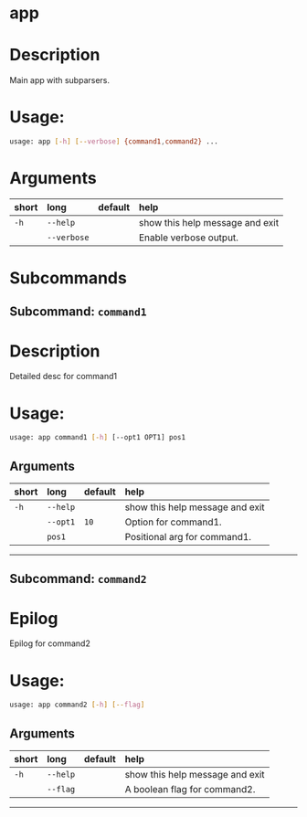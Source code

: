 app
===

# Description


Main app with subparsers.
# Usage:


```bash
usage: app [-h] [--verbose] {command1,command2} ...

```
# Arguments

|short|long|default|help|
| :--- | :--- | :--- | :--- |
|`-h`|`--help`||show this help message and exit|
||`--verbose`||Enable verbose output.|

# Subcommands

## Subcommand: `command1`

# Description


Detailed desc for command1
# Usage:


```bash
usage: app command1 [-h] [--opt1 OPT1] pos1

```
## Arguments

|short|long|default|help|
| :--- | :--- | :--- | :--- |
|`-h`|`--help`||show this help message and exit|
||`--opt1`|`10`|Option for command1.|
||`pos1`||Positional arg for command1.|


---
## Subcommand: `command2`

# Epilog


Epilog for command2
# Usage:


```bash
usage: app command2 [-h] [--flag]

```
## Arguments

|short|long|default|help|
| :--- | :--- | :--- | :--- |
|`-h`|`--help`||show this help message and exit|
||`--flag`||A boolean flag for command2.|


---
